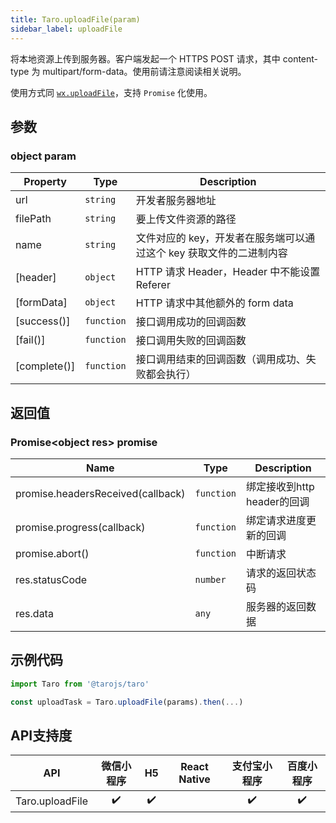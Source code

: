 ```yaml
---
title: Taro.uploadFile(param)
sidebar_label: uploadFile
---
```


将本地资源上传到服务器。客户端发起一个 HTTPS POST 请求，其中 content-type 为 multipart/form-data。使用前请注意阅读相关说明。

使用方式同 [`wx.uploadFile`](https://developers.weixin.qq.com/miniprogram/dev/api/wx.uploadFile.html)，支持 `Promise` 化使用。


## 参数

### object param

| Property | Type | Description |
| --- | --- | --- |
| url | <code>string</code> | 开发者服务器地址 |
| filePath | <code>string</code> | 要上传文件资源的路径 |
| name | <code>string</code> | 文件对应的 key，开发者在服务端可以通过这个 key 获取文件的二进制内容 |
| [header] | <code>object</code> | HTTP 请求 Header，Header 中不能设置 Referer |
| [formData] | <code>object</code> | HTTP 请求中其他额外的 form data |
| [success()] | <code>function</code> | 接口调用成功的回调函数 |
| [fail()] | <code>function</code> | 接口调用失败的回调函数 |
| [complete()] | <code>function</code> | 接口调用结束的回调函数（调用成功、失败都会执行） |

## 返回值

### Promise&lt;object res&gt; promise

| Name | Type | Description |
| --- | --- | --- |
| promise.headersReceived(callback) | <code>function</code> | 绑定接收到http header的回调 |
| promise.progress(callback) | <code>function</code> | 绑定请求进度更新的回调 |
| promise.abort() | <code>function</code> | 中断请求 |
| res.statusCode | <code>number</code> | 请求的返回状态码 |
| res.data | <code>any</code> | 服务器的返回数据 |

## 示例代码

```jsx
import Taro from '@tarojs/taro'

const uploadTask = Taro.uploadFile(params).then(...)
```



## API支持度


| API | 微信小程序 | H5 | React Native | 支付宝小程序 | 百度小程序 |
| :-: | :-: | :-: | :-: | :-: | :-: |
| Taro.uploadFile | ✔️ | ✔️ | ️ | ✔️ | ✔️ |


